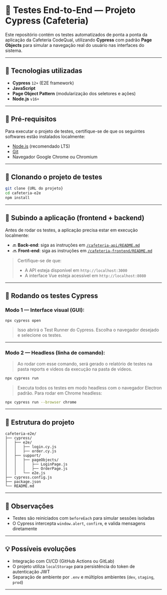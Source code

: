 # 🧪 Testes End-to-End — Projeto Cypress (Cafeteria)

Este repositório contém os testes automatizados de ponta a ponta da aplicação da Cafeteria CodeQual, utilizando **Cypress** com padrão **Page Objects** para simular a navegação real do usuário nas interfaces do sistema.

---

## 🚀 Tecnologias utilizadas

- **Cypress** `12+` (E2E framework)
- **JavaScript**
- **Page Object Pattern** (modularização dos seletores e ações)
- **Node.js** `v16+`

---

## 🔧 Pré-requisitos

Para executar o projeto de testes, certifique-se de que os seguintes softwares estão instalados localmente:

- [Node.js](https://nodejs.org/) (recomendado LTS)
- [Git](https://git-scm.com/)
- Navegador Google Chrome ou Chromium

---

## 📂 Clonando o projeto de testes

```bash
git clone {URL do projeto}
cd cafeteria-e2e
npm install
```

---

## 🚀 Subindo a aplicação (frontend + backend)

Antes de rodar os testes, a aplicação precisa estar em execução localmente:

- 🔙 **Back-end**: siga as instruções em [`/cafeteria-api/README.md`](../cafeteria-api/README.md)
- 🔜 **Front-end**: siga as instruções em [`/cafeteria-frontend/README.md`](../cafeteria-frontend/README.md)

> Certifique-se de que:
> - A API esteja disponível em `http://localhost:3000`
> - A interface Vue esteja acessível em `http://localhost:8080`

---

## 🧪 Rodando os testes Cypress

### Modo 1 — Interface visual (GUI):

```bash
npx cypress open
```

> Isso abrirá o Test Runner do Cypress. Escolha o navegador desejado e selecione os testes.

---

### Modo 2 — Headless (linha de comando):

> Ao rodar com esse comando, será gerado o relatório de testes na pasta reports e videos da execução na pasta de vídeos.

```bash
npx cypress run
```

> Executa todos os testes em modo headless com o navegador Electron padrão. Para rodar em Chrome headless:

```bash
npx cypress run --browser chrome
```

---

## 📁 Estrutura do projeto

```
cafeteria-e2e/
├── cypress/
│   ├── e2e/
│   │   ├── login.cy.js
│   │   ├── order.cy.js
│   ├── support/
│   │   ├── pageObjects/
│   │   │   ├── LoginPage.js
│   │   │   ├── OrderPage.js
│   │   └── e2e.js
├── cypress.config.js
├── package.json
└── README.md
```

---

## 📌 Observações

- Testes são reiniciados com `beforeEach` para simular sessões isoladas
- O Cypress intercepta `window.alert`, `confirm`, e valida mensagens diretamente

---

## 💡 Possíveis evoluções

- Integração com CI/CD (GitHub Actions ou GitLab)
- O projeto utiliza `localStorage` para persistência do token de autenticação JWT
- Separação de ambiente por `.env` e múltiplos ambientes (`dev`, `staging`, `prod`)

---

